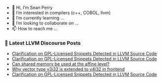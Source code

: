 - 👋 Hi, I’m Sean Perry
- 👀 I’m interested in compilers (c++, COBOL, llvm)
- 🌱 I’m currently learning ...
- 💞️ I’m looking to collaborate on ...
- 📫 How to reach me ...

<!---
s66perry/s66perry is a ✨ special ✨ repository because its `README.md` (this file) appears on your GitHub profile.
You can click the Preview link to take a look at your changes.
--->
### 📕 Latest LLVM Discourse Posts

<!-- DISCOURSE-LLVM:START -->
- [Clarification on GPL-Licensed Snippets Detected in LLVM Source Code](https://discourse.llvm.org/t/clarification-on-gpl-licensed-snippets-detected-in-llvm-source-code/87415#post_3)
- [Clarification on GPL-Licensed Snippets Detected in LLVM Source Code](https://discourse.llvm.org/t/clarification-on-gpl-licensed-snippets-detected-in-llvm-source-code/87415#post_2)
- [Can shared memory be used at the affine level?](https://discourse.llvm.org/t/can-shared-memory-be-used-at-the-affine-level/87413#post_3)
- [Why vector type v3i32 is extended to v4i32 in frontend](https://discourse.llvm.org/t/why-vector-type-v3i32-is-extended-to-v4i32-in-frontend/87412#post_2)
- [Clarification on GPL-Licensed Snippets Detected in LLVM Source Code](https://discourse.llvm.org/t/clarification-on-gpl-licensed-snippets-detected-in-llvm-source-code/87415#post_1)
<!-- DISCOURSE-LLVM:END -->

